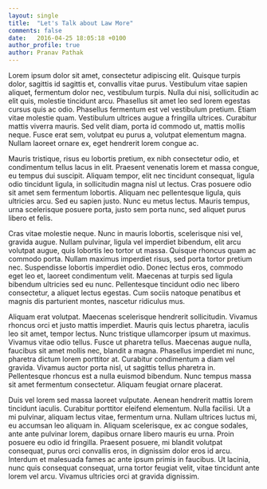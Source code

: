 ```yaml
---
layout: single
title:  "Let's Talk about Law More"
comments: false
date:   2016-04-25 18:05:18 +0100
author_profile: true
author: Pranav Pathak
---
```


Lorem ipsum dolor sit amet, consectetur adipiscing elit. Quisque turpis dolor, sagittis id sagittis et, convallis vitae purus. Vestibulum vitae sapien aliquet, fermentum dolor nec, vestibulum turpis. Nulla dui nisi, sollicitudin ac elit quis, molestie tincidunt arcu. Phasellus sit amet leo sed lorem egestas cursus quis ac odio. Phasellus fermentum est vel vestibulum pretium. Etiam vitae molestie quam. Vestibulum ultrices augue a fringilla ultrices. Curabitur mattis viverra mauris. Sed velit diam, porta id commodo ut, mattis mollis neque. Fusce erat sem, volutpat eu purus a, volutpat elementum magna. Nullam laoreet ornare ex, eget hendrerit lorem congue ac.

Mauris tristique, risus eu lobortis pretium, ex nibh consectetur odio, et condimentum tellus lacus in elit. Praesent venenatis lorem et massa congue, eu tempus dui suscipit. Aliquam tempor, elit nec tincidunt consequat, ligula odio tincidunt ligula, in sollicitudin magna nisl ut lectus. Cras posuere odio sit amet sem fermentum lobortis. Aliquam nec pellentesque ligula, quis ultricies arcu. Sed eu sapien justo. Nunc eu metus lectus. Mauris tempus, urna scelerisque posuere porta, justo sem porta nunc, sed aliquet purus libero et felis.

Cras vitae molestie neque. Nunc in mauris lobortis, scelerisque nisi vel, gravida augue. Nullam pulvinar, ligula vel imperdiet bibendum, elit arcu volutpat augue, quis lobortis leo tortor ut massa. Quisque rhoncus quam ac commodo porta. Nullam maximus imperdiet risus, sed porta tortor pretium nec. Suspendisse lobortis imperdiet odio. Donec lectus eros, commodo eget leo et, laoreet condimentum velit. Maecenas at turpis sed ligula bibendum ultricies sed eu nunc. Pellentesque tincidunt odio nec libero consectetur, a aliquet lectus egestas. Cum sociis natoque penatibus et magnis dis parturient montes, nascetur ridiculus mus.

Aliquam erat volutpat. Maecenas scelerisque hendrerit sollicitudin. Vivamus rhoncus orci et justo mattis imperdiet. Mauris quis lectus pharetra, iaculis leo sit amet, tempor lectus. Nunc tristique ullamcorper ipsum ut maximus. Vivamus vitae odio tellus. Fusce ut pharetra tellus. Maecenas augue nulla, faucibus sit amet mollis nec, blandit a magna. Phasellus imperdiet mi nunc, pharetra dictum lorem porttitor at. Curabitur condimentum a diam vel gravida. Vivamus auctor porta nisl, ut sagittis tellus pharetra in. Pellentesque rhoncus est a nulla euismod bibendum. Nunc tempus massa sit amet fermentum consectetur. Aliquam feugiat ornare placerat.

Duis vel lorem sed massa laoreet vulputate. Aenean hendrerit mattis lorem tincidunt iaculis. Curabitur porttitor eleifend elementum. Nulla facilisi. Ut a mi pulvinar, aliquam lectus vitae, fermentum urna. Nullam ultrices luctus mi, eu accumsan leo aliquam in. Aliquam scelerisque, ex ac congue sodales, ante ante pulvinar lorem, dapibus ornare libero mauris eu urna. Proin posuere eu odio id fringilla. Praesent posuere, mi blandit volutpat consequat, purus orci convallis eros, in dignissim dolor eros id arcu. Interdum et malesuada fames ac ante ipsum primis in faucibus. Ut lacinia, nunc quis consequat consequat, urna tortor feugiat velit, vitae tincidunt ante lorem vel arcu. Vivamus ultricies orci at gravida dignissim.